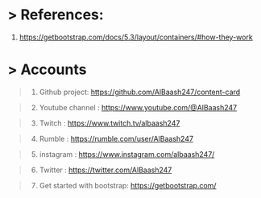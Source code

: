 # > References:
1. https://getbootstrap.com/docs/5.3/layout/containers/#how-they-work

# > Accounts

> 1. Github project: https://github.com/AlBaash247/content-card

> 2. Youtube channel : https://www.youtube.com/@AlBaash247

> 3. Twitch : https://www.twitch.tv/albaash247

> 4. Rumble : https://rumble.com/user/AlBaash247

> 5. instagram : https://www.instagram.com/albaash247/

> 6. Twitter : https://twitter.com/AlBaash247

> 7. Get started with bootstrap: https://getbootstrap.com/